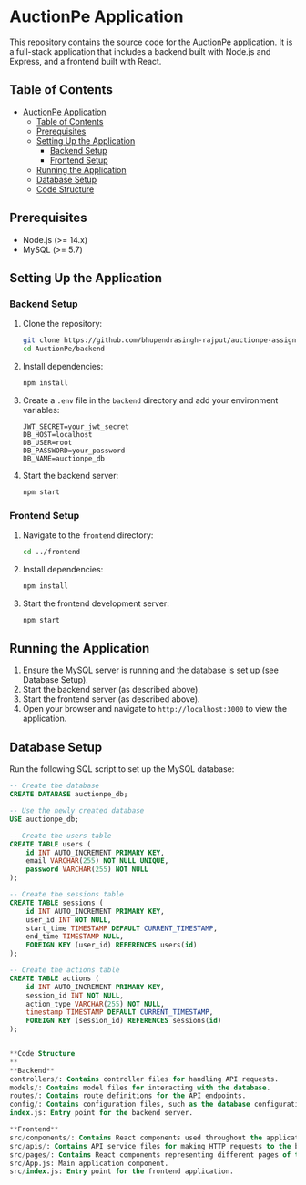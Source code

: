 # AuctionPe Application

This repository contains the source code for the AuctionPe application. It is a full-stack application that includes a backend built with Node.js and Express, and a frontend built with React.

## Table of Contents

- [AuctionPe Application](#auctionpe-application)
  - [Table of Contents](#table-of-contents)
  - [Prerequisites](#prerequisites)
  - [Setting Up the Application](#setting-up-the-application)
    - [Backend Setup](#backend-setup)
    - [Frontend Setup](#frontend-setup)
  - [Running the Application](#running-the-application)
  - [Database Setup](#database-setup)
  - [Code Structure](#code-structure)

## Prerequisites

- Node.js (>= 14.x)
- MySQL (>= 5.7)

## Setting Up the Application

### Backend Setup

1. Clone the repository:
    ```sh
    git clone https://github.com/bhupendrasingh-rajput/auctionpe-assignment
    cd AuctionPe/backend
    ```

2. Install dependencies:
    ```sh
    npm install
    ```

3. Create a `.env` file in the `backend` directory and add your environment variables:
    ```env
    JWT_SECRET=your_jwt_secret
    DB_HOST=localhost
    DB_USER=root
    DB_PASSWORD=your_password
    DB_NAME=auctionpe_db
    ```

4. Start the backend server:
    ```sh
    npm start
    ```

### Frontend Setup

1. Navigate to the `frontend` directory:
    ```sh
    cd ../frontend
    ```

2. Install dependencies:
    ```sh
    npm install
    ```

3. Start the frontend development server:
    ```sh
    npm start
    ```

## Running the Application

1. Ensure the MySQL server is running and the database is set up (see Database Setup).
2. Start the backend server (as described above).
3. Start the frontend server (as described above).
4. Open your browser and navigate to `http://localhost:3000` to view the application.

## Database Setup

Run the following SQL script to set up the MySQL database:

```sql
-- Create the database
CREATE DATABASE auctionpe_db;

-- Use the newly created database
USE auctionpe_db;

-- Create the users table
CREATE TABLE users (
    id INT AUTO_INCREMENT PRIMARY KEY,
    email VARCHAR(255) NOT NULL UNIQUE,
    password VARCHAR(255) NOT NULL
);

-- Create the sessions table
CREATE TABLE sessions (
    id INT AUTO_INCREMENT PRIMARY KEY,
    user_id INT NOT NULL,
    start_time TIMESTAMP DEFAULT CURRENT_TIMESTAMP,
    end_time TIMESTAMP NULL,
    FOREIGN KEY (user_id) REFERENCES users(id)
);

-- Create the actions table
CREATE TABLE actions (
    id INT AUTO_INCREMENT PRIMARY KEY,
    session_id INT NOT NULL,
    action_type VARCHAR(255) NOT NULL,
    timestamp TIMESTAMP DEFAULT CURRENT_TIMESTAMP,
    FOREIGN KEY (session_id) REFERENCES sessions(id)
);


**Code Structure
**
**Backend**
controllers/: Contains controller files for handling API requests.
models/: Contains model files for interacting with the database.
routes/: Contains route definitions for the API endpoints.
config/: Contains configuration files, such as the database configuration.
index.js: Entry point for the backend server.

**Frontend**
src/components/: Contains React components used throughout the application.
src/apis/: Contains API service files for making HTTP requests to the backend.
src/pages/: Contains React components representing different pages of the application.
src/App.js: Main application component.
src/index.js: Entry point for the frontend application.
